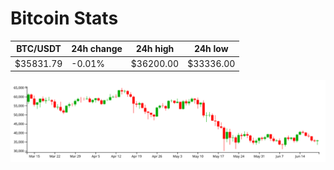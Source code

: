 # Bitcoin Stats

BTC/USDT|24h change|24h high|24h low|
|---|---|---|---|
|$35831.79|-0.01%|$36200.00|$33336.00|

<img src="./chart.svg">
